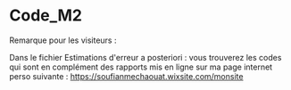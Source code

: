 # Code_M2
 
Remarque pour les visiteurs : 
 
Dans le fichier Estimations d'erreur a posteriori : vous trouverez les codes qui sont en complément des rapports mis en ligne sur ma page internet perso suivante : https://soufianmechaouat.wixsite.com/monsite
